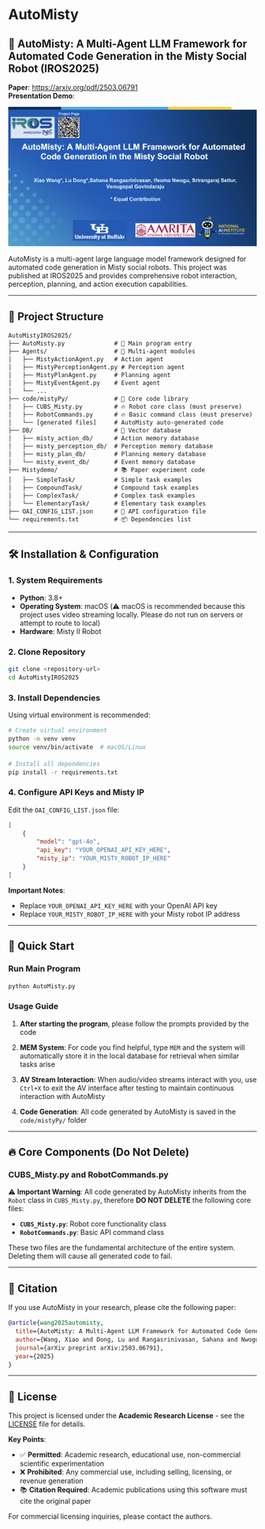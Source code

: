 # AutoMisty

## 🤖 AutoMisty: A Multi-Agent LLM Framework for Automated Code Generation in the Misty Social Robot (IROS2025)

**Paper**: https://arxiv.org/pdf/2503.06791  
**Presentation Demo**: 

[![AutoMisty Official Presentation](assets/AutoMisty.png)](https://www.youtube.com/watch?v=MWbNXMBj0YA "AutoMisty Official Presentation")


AutoMisty is a multi-agent large language model framework designed for automated code generation in Misty social robots. This project was published at IROS2025 and provides comprehensive robot interaction, perception, planning, and action execution capabilities.

---



## 📁 Project Structure

```
AutoMistyIROS2025/
├── AutoMisty.py              # 🚀 Main program entry
├── Agents/                   # 🧠 Multi-agent modules
│   ├── MistyActionAgent.py   # Action agent
│   ├── MistyPerceptionAgent.py # Perception agent
│   ├── MistyPlanAgent.py     # Planning agent
│   ├── MistyEventAgent.py    # Event agent
│   └── ...
├── code/mistyPy/             # 🎯 Core code library
│   ├── CUBS_Misty.py         # 🔥 Robot core class (must preserve)
│   ├── RobotCommands.py      # 🔥 Basic command class (must preserve)
│   └── [generated files]     # AutoMisty auto-generated code
├── DB/                       # 🧲 Vector database
│   ├── misty_action_db/      # Action memory database
│   ├── misty_perception_db/  # Perception memory database
│   ├── misty_plan_db/        # Planning memory database
│   └── misty_event_db/       # Event memory database
├── Mistydemo/                # 📚 Paper experiment code
│   ├── SimpleTask/           # Simple task examples
│   ├── CompoundTask/         # Compound task examples
│   ├── ComplexTask/          # Complex task examples
│   └── ElementaryTask/       # Elementary task examples
├── OAI_CONFIG_LIST.json      # 🔑 API configuration file
└── requirements.txt          # 📦 Dependencies list
```

---

## 🛠️ Installation & Configuration

### 1. System Requirements

- **Python**: 3.8+
- **Operating System**: macOS (⚠️ macOS is recommended because this project uses video streaming locally. Please do not run on servers or attempt to route to local)
- **Hardware**: Misty II Robot

### 2. Clone Repository

```bash
git clone <repository-url>
cd AutoMistyIROS2025
```

### 3. Install Dependencies

Using virtual environment is recommended:

```bash
# Create virtual environment
python -m venv venv
source venv/bin/activate  # macOS/Linux

# Install all dependencies
pip install -r requirements.txt
```

### 4. Configure API Keys and Misty IP

Edit the `OAI_CONFIG_LIST.json` file:

```json
[
    {
        "model": "gpt-4o",
        "api_key": "YOUR_OPENAI_API_KEY_HERE",
        "misty_ip": "YOUR_MISTY_ROBOT_IP_HERE"
    }
]
```

**Important Notes**:
- Replace `YOUR_OPENAI_API_KEY_HERE` with your OpenAI API key
- Replace `YOUR_MISTY_ROBOT_IP_HERE` with your Misty robot IP address

---

## 🚀 Quick Start

### Run Main Program

```bash
python AutoMisty.py
```

### Usage Guide

1. **After starting the program**, please follow the prompts provided by the code

2. **MEM System**: For code you find helpful, type `MEM` and the system will automatically store it in the local database for retrieval when similar tasks arise

3. **AV Stream Interaction**: When audio/video streams interact with you, use `Ctrl+X` to exit the AV interface after testing to maintain continuous interaction with AutoMisty

4. **Code Generation**: All code generated by AutoMisty is saved in the `code/mistyPy/` folder

---

## 🔥 Core Components (Do Not Delete)

### CUBS_Misty.py and RobotCommands.py

⚠️ **Important Warning**: All code generated by AutoMisty inherits from the `Robot` class in `CUBS_Misty.py`, therefore **DO NOT DELETE** the following core files:

- **`CUBS_Misty.py`**: Robot core functionality class
- **`RobotCommands.py`**: Basic API command class

These two files are the fundamental architecture of the entire system. Deleting them will cause all generated code to fail.

---

## 📄 Citation

If you use AutoMisty in your research, please cite the following paper:

```bibtex
@article{wang2025automisty,
  title={AutoMisty: A Multi-Agent LLM Framework for Automated Code Generation in the Misty Social Robot},
  author={Wang, Xiao and Dong, Lu and Rangasrinivasan, Sahana and Nwogu, Ifeoma and Setlur, Srirangaraj and Govindaraju, Venugopal},
  journal={arXiv preprint arXiv:2503.06791},
  year={2025}
}
```

---

## 📜 License

This project is licensed under the **Academic Research License** - see the [LICENSE](LICENSE) file for details.

**Key Points**:
- ✅ **Permitted**: Academic research, educational use, non-commercial scientific experimentation
- ❌ **Prohibited**: Any commercial use, including selling, licensing, or revenue generation
- 📚 **Citation Required**: Academic publications using this software must cite the original paper

For commercial licensing inquiries, please contact the authors.
